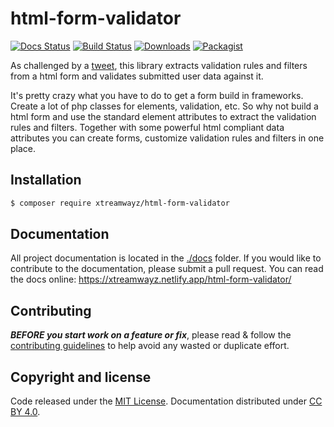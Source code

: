 # html-form-validator

[![Docs Status](https://github.com/xtreamwayz/html-form-validator/workflows/build-docs/badge.svg)](https://github.com/xtreamwayz/html-form-validator/actions)
[![Build Status](https://github.com/xtreamwayz/html-form-validator/workflows/qa-tests/badge.svg)](https://github.com/xtreamwayz/html-form-validator/actions)
[![Downloads](https://img.shields.io/packagist/dt/xtreamwayz/html-form-validator.svg)](https://packagist.org/packages/xtreamwayz/html-form-validator)
[![Packagist](https://img.shields.io/packagist/v/xtreamwayz/html-form-validator.svg)](https://packagist.org/packages/xtreamwayz/html-form-validator)

As challenged by a [tweet](https://twitter.com/Ocramius/status/680817040429592576), this library extracts validation
rules and filters from a html form and validates submitted user data against it.

It's pretty crazy what you have to do to get a form build in frameworks. Create a lot of php classes for elements,
validation, etc. So why not build a html form and use the standard element attributes to extract the validation rules
and filters. Together with some powerful html compliant data attributes you can create forms, customize validation
rules and filters in one place.

## Installation

```bash
$ composer require xtreamwayz/html-form-validator
```

## Documentation

All project documentation is located in the [./docs](./docs) folder. If you would like to contribute
to the documentation, please submit a pull request. You can read the docs online:
https://xtreamwayz.netlify.app/html-form-validator/

## Contributing

**_BEFORE you start work on a feature or fix_**, please read & follow the
[contributing guidelines](https://github.com/xtreamwayz/.github/blob/master/CONTRIBUTING.md#contributing)
to help avoid any wasted or duplicate effort.

## Copyright and license

Code released under the [MIT License](https://github.com/xtreamwayz/.github/blob/master/LICENSE.md).
Documentation distributed under [CC BY 4.0](https://creativecommons.org/licenses/by/4.0/).
